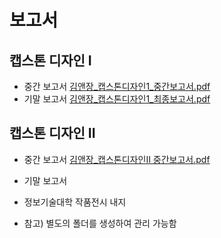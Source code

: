# 보고서
## 캡스톤 디자인 I 
 - 중간 보고서
   [김앤장_캡스톤디자인1_중간보고서.pdf](https://github.com/user-attachments/files/23182432/_.1_.pdf)
 - 기말 보고서
   [김앤장_캡스톤디자인1_최종보고서.pdf](https://github.com/user-attachments/files/23182438/_.1_.pdf)


## 캡스톤 디자인 II
 - 중간 보고서
   [김앤장_캡스톤디자인Ⅱ 중간보고서.pdf](https://github.com/user-attachments/files/23182466/_.pdf)
 - 기말 보고서
   
 - 정보기술대학 작품전시 내지
 - 참고) 별도의 폴더를 생성하여 관리 가능함
